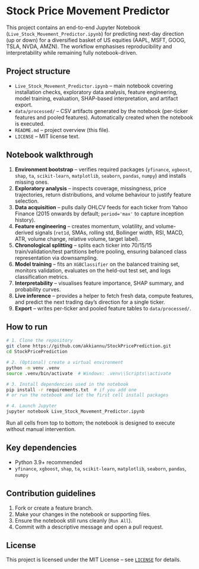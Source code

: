 # Stock Price Movement Predictor

This project contains an end-to-end Jupyter Notebook (`Live_Stock_Movement_Predictor.ipynb`) for predicting next-day direction (up or down) for a diversified basket of US equities (AAPL, MSFT, GOOG, TSLA, NVDA, AMZN). The workflow emphasises reproducibility and interpretability while remaining fully notebook-driven.

## Project structure

- `Live_Stock_Movement_Predictor.ipynb` – main notebook covering installation checks, exploratory data analysis, feature engineering, model training, evaluation, SHAP-based interpretation, and artifact export.
- `data/processed/` – CSV artifacts generated by the notebook (per-ticker features and pooled features). Automatically created when the notebook is executed.
- `README.md` – project overview (this file).
- `LICENSE` – MIT license text.

## Notebook walkthrough

1. **Environment bootstrap** – verifies required packages (`yfinance`, `xgboost`, `shap`, `ta`, `scikit-learn`, `matplotlib`, `seaborn`, `pandas`, `numpy`) and installs missing ones.
2. **Exploratory analysis** – inspects coverage, missingness, price trajectories, return distributions, and volume behaviour to justify feature selection.
3. **Data acquisition** – pulls daily OHLCV feeds for each ticker from Yahoo Finance (2015 onwards by default; `period='max'` to capture inception history).
4. **Feature engineering** – creates momentum, volatility, and volume-derived signals (`ret1d`, SMAs, rolling std, Bollinger width, RSI, MACD, ATR, volume change, relative volume, target label).
5. **Chronological splitting** – splits each ticker into 70/15/15 train/validation/test partitions before pooling, ensuring balanced class representation via downsampling.
6. **Model training** – fits an `XGBClassifier` on the balanced training set, monitors validation, evaluates on the held-out test set, and logs classification metrics.
7. **Interpretability** – visualises feature importance, SHAP summary, and probability curves.
8. **Live inference** – provides a helper to fetch fresh data, compute features, and predict the next trading day’s direction for a single ticker.
9. **Export** – writes per-ticker and pooled feature tables to `data/processed/`.

## How to run

```bash
# 1. Clone the repository
git clone https://github.com/akkiannu/StockPricePrediction.git
cd StockPricePrediction

# 2. (Optional) create a virtual environment
python -m venv .venv
source .venv/bin/activate  # Windows: .venv\\Scripts\\activate

# 3. Install dependencies used in the notebook
pip install -r requirements.txt  # if you add one
# or run the notebook and let the first cell install packages

# 4. Launch Jupyter
jupyter notebook Live_Stock_Movement_Predictor.ipynb
```

Run all cells from top to bottom; the notebook is designed to execute without manual intervention.

## Key dependencies

- Python 3.9+ recommended
- `yfinance`, `xgboost`, `shap`, `ta`, `scikit-learn`, `matplotlib`, `seaborn`, `pandas`, `numpy`

## Contribution guidelines

1. Fork or create a feature branch.
2. Make your changes in the notebook or supporting files.
3. Ensure the notebook still runs cleanly (`Run All`).
4. Commit with a descriptive message and open a pull request.

## License

This project is licensed under the MIT License – see [`LICENSE`](LICENSE) for details.
